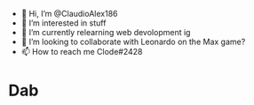 - 👋 Hi, I’m @ClaudioAlex186
- 👀 I’m interested in stuff
- 🌱 I’m currently relearning web devolopment ig
- 💞️ I’m looking to collaborate with Leonardo on the Max game?
- 📫 How to reach me Clode#2428

<h1>Dab </h1>
